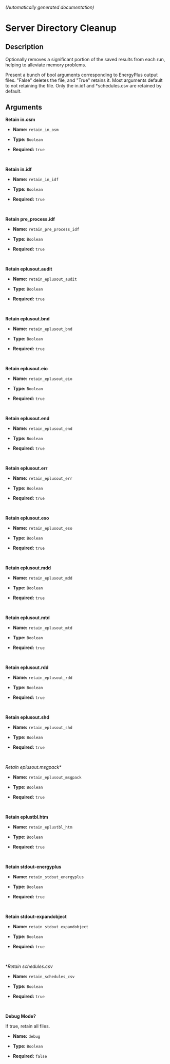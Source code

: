 
###### (Automatically generated documentation)

# Server Directory Cleanup

## Description
Optionally removes a significant portion of the saved results from each run, helping to alleviate memory problems.

Present a bunch of bool arguments corresponding to EnergyPlus output files. "False" deletes the file, and "True" retains it. Most arguments default to not retaining the file. Only the in.idf and *schedules.csv are retained by default.

## Arguments


**Retain in.osm**



- **Name:** ``retain_in_osm``
- **Type:** ``Boolean``

- **Required:** ``true``

<br/>

**Retain in.idf**



- **Name:** ``retain_in_idf``
- **Type:** ``Boolean``

- **Required:** ``true``

<br/>

**Retain pre_process.idf**



- **Name:** ``retain_pre_process_idf``
- **Type:** ``Boolean``

- **Required:** ``true``

<br/>

**Retain eplusout.audit**



- **Name:** ``retain_eplusout_audit``
- **Type:** ``Boolean``

- **Required:** ``true``

<br/>

**Retain eplusout.bnd**



- **Name:** ``retain_eplusout_bnd``
- **Type:** ``Boolean``

- **Required:** ``true``

<br/>

**Retain eplusout.eio**



- **Name:** ``retain_eplusout_eio``
- **Type:** ``Boolean``

- **Required:** ``true``

<br/>

**Retain eplusout.end**



- **Name:** ``retain_eplusout_end``
- **Type:** ``Boolean``

- **Required:** ``true``

<br/>

**Retain eplusout.err**



- **Name:** ``retain_eplusout_err``
- **Type:** ``Boolean``

- **Required:** ``true``

<br/>

**Retain eplusout.eso**



- **Name:** ``retain_eplusout_eso``
- **Type:** ``Boolean``

- **Required:** ``true``

<br/>

**Retain eplusout.mdd**



- **Name:** ``retain_eplusout_mdd``
- **Type:** ``Boolean``

- **Required:** ``true``

<br/>

**Retain eplusout.mtd**



- **Name:** ``retain_eplusout_mtd``
- **Type:** ``Boolean``

- **Required:** ``true``

<br/>

**Retain eplusout.rdd**



- **Name:** ``retain_eplusout_rdd``
- **Type:** ``Boolean``

- **Required:** ``true``

<br/>

**Retain eplusout.shd**



- **Name:** ``retain_eplusout_shd``
- **Type:** ``Boolean``

- **Required:** ``true``

<br/>

**Retain eplusout*.msgpack**



- **Name:** ``retain_eplusout_msgpack``
- **Type:** ``Boolean``

- **Required:** ``true``

<br/>

**Retain eplustbl.htm**



- **Name:** ``retain_eplustbl_htm``
- **Type:** ``Boolean``

- **Required:** ``true``

<br/>

**Retain stdout-energyplus**



- **Name:** ``retain_stdout_energyplus``
- **Type:** ``Boolean``

- **Required:** ``true``

<br/>

**Retain stdout-expandobject**



- **Name:** ``retain_stdout_expandobject``
- **Type:** ``Boolean``

- **Required:** ``true``

<br/>

**Retain *schedules.csv**



- **Name:** ``retain_schedules_csv``
- **Type:** ``Boolean``

- **Required:** ``true``

<br/>

**Debug Mode?**

If true, retain all files.

- **Name:** ``debug``
- **Type:** ``Boolean``

- **Required:** ``false``

<br/>





